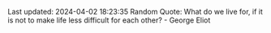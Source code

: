 Last updated: 2024-04-02 18:23:35
Random Quote: What do we live for, if it is not to make life less difficult for each other? - George Eliot